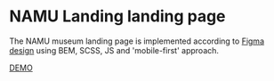 # NAMU Landing landing page

The NAMU museum landing page is implemented according to [Figma design](https://www.figma.com/file/HL3XGt5ZatvJoYBhOaWY5x/museum-prototype?node-id=12557%3A2236&mode=dev) using BEM, SCSS, JS and 'mobile-first' approach.

[DEMO](https://kbekher.github.io/Museum2__landing/)

